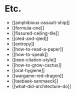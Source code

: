 # Etc.

* [[amphibious-assault-ship]]
* [[formula-one]]
* [[fissured-ceiling-tile]]
* [[oled-and-qled]]
* [[entropy]]
* [[how-to-read-a-paper]]
* [[how-to-speak]]
* [[ieee-citation-style]]
* [[how-to-grow-cactus]]
* [[oral-hygiene]]
* [[wargame-red-dragon]]
* [[taebaek-sanmaeck]]
* [[what-did-architecture-do]]
